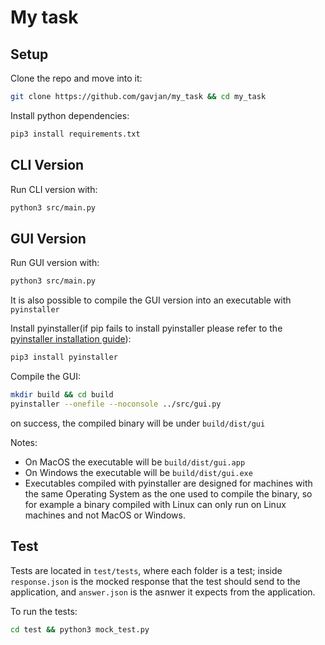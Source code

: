 # My task

## Setup
Clone the repo and move into it:
```sh
git clone https://github.com/gavjan/my_task && cd my_task
```

Install python dependencies:
```sh
pip3 install requirements.txt
```
## CLI Version
Run CLI version with:
```sh
python3 src/main.py
```

## GUI Version
Run GUI version with:
```sh
python3 src/main.py
```
It is also possible to compile the GUI version into an executable with `pyinstaller`

Install pyinstaller(if pip fails to install pyinstaller please refer to the [pyinstaller installation guide](https://pyinstaller.org/en/stable/installation.html)):
```sh
pip3 install pyinstaller
```

Compile the GUI:
```sh
mkdir build && cd build
pyinstaller --onefile --noconsole ../src/gui.py
```
on success, the compiled binary will be under `build/dist/gui`

Notes:
- On MacOS the executable will be `build/dist/gui.app`
- On Windows the executable will be `build/dist/gui.exe`
- Executables compiled with pyinstaller are designed for machines with the same Operating System as the one used to compile the binary, so for example a binary compiled with Linux can only run on Linux machines and not MacOS or Windows.



## Test
Tests are located in `test/tests`, where each folder is a test; inside `response.json` is the mocked response that the test should send to the application, and `answer.json` is the asnwer it expects from the application.

To run the tests:
```sh
cd test && python3 mock_test.py
```




